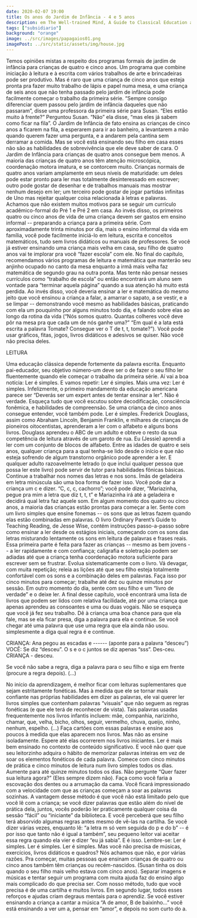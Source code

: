 ```yaml
---
date: 2020-02-07 19:00
title: Os anos do Jardim de Infância - 4 e 5 anos
description: em The Well-trained Mind, A Guide to Classical Education at Home de Susan Wise Bauer e Jessie Wise
tags: ["subsidiario"]
background: "orange"
image: ../src/images/papagaios01.png
imagePost: ../src/static/assets/img/house.jpg
---
```


Temos opiniões mistas a respeito dos programas formais de jardim de infância para crianças de quatro e cinco anos. Um programa que combine iniciação à leitura e à escrita com vários trabalhos de arte e brincadeiras pode ser produtivo. Mas é raro que uma criança de cinco anos que esteja pronta pra fazer muito trabalho de lápis e papel numa mesa, e uma criança de seis anos que não tenha passado pelo jardim de infância pode facilmente começar o trabalho da primeira série.
“Sempre consigo diferenciar quem passou pelo jardim de infância daqueles que não passaram”, disse uma professora da primeira série para Susan.
“Eles estão muito à frente?” Perguntou Susan.
“Não” ela disse, “mas eles já sabem como ficar na fila”.
O Jardim de Infância de fato ensina as crianças de cinco anos a ficarem na fila, a esperarem para ir ao banheiro, a levantarem a mão quando querem fazer uma pergunta, e a andarem pela cantina sem derramar a comida. Mas se você está ensinando seu filho em casa esses não são as habilidades de sobrevivência que ele deve saber de cara.
O Jardim de Infância para crianças de quatro anos consegue bem menos. A maioria das crianças de quatro anos têm atenção microscópica, coordenação motora imatura, e se contorcem muito. Crianças normais de quatro anos variam amplamente em seus níveis de maturidade: um deles pode estar pronto para ler mas totalmente desinteressado em escrever; outro pode gostar de desenhar e de trabalhos manuais mas mostrar nenhum desejo em ler; um terceiro pode gostar de jogar partidas infinitas de Uno mas rejeitar qualquer coisa relacionada à letras e palavras.
Achamos que não existem muitos motivos para se seguir um currículo acadêmico-formal do Pré 1 e Pré 2 em casa. Ao invés disso, os primeiros quatro ou cinco anos de vida de uma criança devem ser gastos em ensino informal -- preparando a criança para a primeira série. Com aproximadamente trinta minutos por dia, mais o ensino informal da vida em família, você pode facilmente iniciá-lo em leitura, escrita e conceitos matemáticos, tudo sem livros didáticos ou manuais de professores.
Se você já estiver ensinando uma criança mais velha em casa, seu filho de quatro anos vai te implorar pra você “fazer escola” com ele. No final do capítulo, recomendamos vários programas de leitura e matemática que manterão seu anjinho ocupado no canto da mesa enquanto a irmã mais velha faz matemática de segundo grau na outra ponta. Mas tente não pensar nesses currículos como “trabalho de escola” ou então encontrará um aluno sem vontade para “terminar aquela página” quando a sua atenção há muito está perdida.
Ao invés disso, você deveria ensinar a ler e matemática do mesmo jeito que você ensinou a criança a falar, a amarrar o sapato, a se vestir, e a se limpar -- demonstrando você mesmo as habilidades básicas, praticando com ela um pouquinho por alguns minutos todo dia, e falando sobre elas ao longo da rotina da vida (“Nós somos quatro. Quantas colheres você deve pôr na mesa pra que cada um de nós ganhe uma?” “Em qual é a lata está escrita a palavra Tomate? Consegue ver o T de t, t, tomate?”).
Você pode usar gráficos, fitas, jogos, livros didáticos e adesivos se quiser. Não você não precisa deles.

LEITURA

Uma educação clássica depende fortemente da palavra escrita. Enquanto pai-educador, seu objetivo número-um deve ser o de fazer o seu filho ler fluentemente quando ele começar o trabalho da primeira série.
Aí vai a boa notícia: Ler é simples.
E vamos repetir: Ler é simples.
Mais uma vez: Ler é simples.
Infelizmente, o primeiro mandamento da educação americana parece ser “Deverás ser um expert antes de tentar ensinar a ler”. Não é verdade. Esqueça tudo que você escutou sobre decodificação, consciência fonêmica, e habilidades de compreensão. Se uma criança de cinco anos consegue entender, você também pode.
Ler é simples. Frederick Douglass, assim como Abraham Lincoln, Benjamin Franklin, e milhares de crianças de pioneiros oitocentistas, aprenderam a ler com o alfabeto e alguns bons livros. Douglass aprendeu o ABC de um adulto e obteve o resto da sua competência de leitura através de um garoto de rua. Eu (Jessie) aprendi a ler com um conjunto de blocos de alfabeto. Entre as idades de quatro e seis anos, qualquer criança para a qual tenha-se lido desde o início e que não esteja sofrendo de algum transtorno orgânico pode aprender a ler. E qualquer adulto razoavelmente letrado (o que inclui qualquer pessoa que possa ler este livro) pode servir de tutor para habilidades fônicas básicas. Continue a trabalhar nos nomes das letras e nos sons. Ímãs de geladeira em letra minúscula são uma boa forma de fazer isso. Você pode dar a criança um c e dizer. “C, c, c, cachorro”; você pode dizer, “Mariazinha, pegue pra mim a letra que diz t, t, t” e Mariazinha irá até a geladeira e decidirá qual letra faz aquele som.
Em algum momento dos quatro ou cinco anos, a maioria das crianças estão prontas para começar a ler. Sente com um livro simples que ensine fonemas -- os sons que as letras fazem quando elas estão combinadas em palavras. O livro Ordinary Parent’s Guide to Teaching Reading, de Jesse Wise, contém instruções passo-a-passo sobre como ensinar a ler desde os estágios iniciais, começando com os sons das letras misturando lentamente os sons em leitura de palavras e frases reais. Essa primeira parte é feita para fazer as crianças -- mesmo as bem jovens -- a ler rapidamente e com confiança; caligrafia e soletração podem ser adiadas até que a criança tenha coordenação motora suficiente para escrever sem se frustrar.
Evolua sistematicamente com o livro. Vá devagar, com muita repetição; releia as lições até que seu filho esteja totalmente confortável com os sons e a combinação deles em palavras. Faça isso por cinco minutos para começar; trabalhe até dez ou quinze minutos por sessão.
Em outro momento do dia, sente com seu filho e um “livro de verdade” e o deixe ler. A final desse capítulo, você encontrará uma lista de livros que podem ser lidos com relativa facilidade, até por uma criança que apenas aprendeu as consoantes e uma ou duas vogais. Não se esqueça que você já fez seu trabalho. Dê à criança uma boa chance para que ela fale, mas se ela ficar presa, diga a palavra para ela e continue. Se você chegar até uma palavra que use uma regra que ela ainda não usou. simplesmente a diga qual regra é e continue.

CRIANÇA: Ana pegou as escadas e ------ (aponte para a palavra “desceu”)
VOCÊ: Se diz “desceu”. O s e o c juntos se diz apenas “sss”. Des-ceu.
CRIANÇA - desceu.

Se você não sabe a regra, diga a palavra para o seu filho e siga em frente (procure a regra depois).
(...)

No início da aprendizagem, é melhor ficar com leituras suplementares que sejam estritamente fonéticas. Mas à medida que ele se tornar mais confiante nas próprias habilidades em dizer as palavras, ele vai querer ler livros simples que contenham palavras “visuais” que não seguem as regras fonéticas (e que ele terá de reconhecer de vista). Tais palavras usadas frequentemente nos livros infantis incluem: mãe, companhia, narizinho, chamar, que, velha, bicho, olhos, seguir, vermelho, chuva, queijo, ninho, nenhum, espelho. (...) Faça cartões com essas palavras e ensine aos poucos à medida que elas aparecem nos livros. Mas não as ensine isoladamente. Espere até elas ocorrerem nos livros iniciantes. Ler é mais bem ensinado no contexto de conteúdo significativo. E você não quer que seu leitorzinho adquira o hábito de memorizar palavras inteiras em vez de soar os elementos fonéticos de cada palavra.
Comece com cinco minutos de prática e cinco minutos de leitura num livro simples todos os dias. Aumente para até quinze minutos todos os dias. Não pergunte “Quer fazer sua leitura agora?” (Eles sempre dizem não). Faça como você faria a escovação dos dentes ou a arrumação da cama. Você ficará impressionado com a velocidade com que as crianças começam a soar as palavras sozinhas.
A vantagem desse método é que você não está limitado pelo que você lê com a criança; se você dizer palavras que estão além do nível de prática dela, juntos, vocês poderão ler praticamente qualquer coisa da sessão “fácil” ou “iniciante” da biblioteca. E você perceberá que seu filho terá absorvido algumas regras antes mesmo de vê-las na cartilha. Se você dizer várias vezes, enquanto lê: “a letra m só vem seguida do p e do b” -- é por isso que tanto não é igual a também”, seu pequeno leitor vai aceitar essa regra quando ela vier e dizer “eu já sabia”.
E é isso. Lembre-se: Ler é simples.
Ler é simples.
Ler é simples.
Mas você não precisa de músicas, exercícios, livros didáticos e quadros? Nós achamos que não, e por várias razões.
Pra começar, muitas pessoas que ensinam crianças de quatro ou cinco anos também têm crianças ou recém-nascidos. (Susan tinha os dois quando o seu filho mais velho estava com cinco anos). Separar imagens e músicas e tentar seguir um programa com muita ajuda faz do ensino algo mais complicado do que precisa ser. Com nosso método, tudo que você precisa é de uma cartilha e muitos livros.
Em segundo lugar, todos esses reforços e ajudas criam degraus mentais para o aprendiz. Se você estiver ensinando a criança a cantar a música “A de amor, B de baixinho…” você está ensinando a ver um a, pensar em “amor”, e depois no som curto do a.
